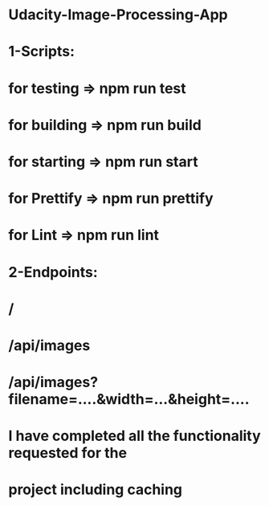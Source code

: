 # Udacity-Image-Processing-App
# 1-Scripts:
# for testing => npm run test
# for building => npm run build
# for starting => npm run start
# for Prettify => npm run prettify
# for Lint => npm run lint

# 2-Endpoints:
# /
# /api/images
# /api/images?filename=....&width=...&height=....

# I have completed all the functionality requested for the 
# project including caching 